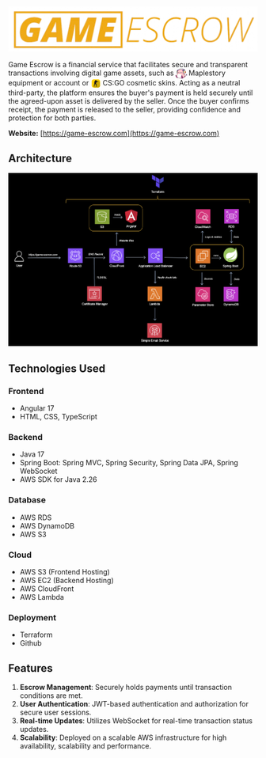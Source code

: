 ![Game Escrow Service Logo](./server/src/readme-images/logo_game_escrow.png)


Game Escrow is a financial service that facilitates secure and transparent transactions involving digital game assets, such as 
<img src="./server/src/readme-images/pink-bean.png" alt="maplestory-logo" style="vertical-align: middle; height: 20px;"> Maplestory equipment or account or 
<img src="./server/src/readme-images/cs-go.png" alt="csgo-logo" style="vertical-align: middle; height: 20px;"> CS:GO cosmetic skins. Acting as a neutral third-party, the platform ensures the buyer's payment is held securely until the agreed-upon asset is delivered by the seller. Once the buyer confirms receipt, the payment is released to the seller, providing confidence and protection for both parties.


**Website:** [https://game-escrow.com](https://game-escrow.com)

## Architecture

![System Architecture](./server/src/readme-images/game_escrow_architecture.png)

## Technologies Used
### Frontend
- Angular 17
- HTML, CSS, TypeScript

### Backend
- Java 17
- Spring Boot: Spring MVC, Spring Security, Spring Data JPA, Spring WebSocket
- AWS SDK for Java 2.26

### Database
- AWS RDS
- AWS DynamoDB
- AWS S3

### Cloud
- AWS S3 (Frontend Hosting)
- AWS EC2 (Backend Hosting)
- AWS CloudFront
- AWS Lambda

### Deployment
- Terraform
- Github


## Features
1. **Escrow Management**: Securely holds payments until transaction conditions are met.
2. **User Authentication**: JWT-based authentication and authorization for secure user sessions.
3. **Real-time Updates**: Utilizes WebSocket for real-time transaction status updates.
5. **Scalability**: Deployed on a scalable AWS infrastructure for high availability, scalability and performance.